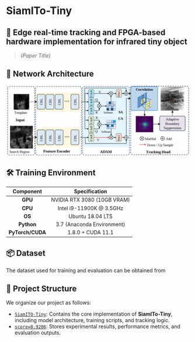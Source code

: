 # SiamlTo-Tiny

## 📄 **Edge real-time tracking and FPGA-based hardware implementation for infrared tiny object**
> *(Paper Title)*

## 🧠 Network Architecture
![Network Architecture](architecture.jpg)

## 🛠️ Training Environment  
| Component             | Specification               |
|:----------------:|:----------------------------:|
| **GPU**          | NVIDIA RTX 3080 (10GB VRAM)   |
| **CPU**          | Intel i9-11900K @ 3.5GHz      |
| **OS**      | Ubuntu 18.04 LTS              |
| **Python**       | 3.7 (Anaconda Environment)   |
| **PyTorch/CUDA** | 1.8.0 + CUDA 11.1             |

## 📦 Dataset

The dataset used for training and evaluation can be obtained from <!-- [this link](https://example.com).  -->

## 📁 Project Structure
We organize our project as follows:

- [`SiamITO-Tiny`](./SiamITO-Tiny): Contains the core implementation of **SiamlTo-Tiny**, including model architecture, training scripts, and tracking logic.
- [`score=0.9206`](./score=0.9206): Stores experimental results, performance metrics, and evaluation outputs.

